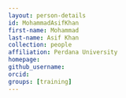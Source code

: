 ```yaml
---
layout: person-details
id: MohammadAsifKhan
first-name: Mohammad
last-name: Asif Khan
collection: people
affiliation: Perdana University
homepage:
github_username: 
orcid:
groups: [training]
---
```

